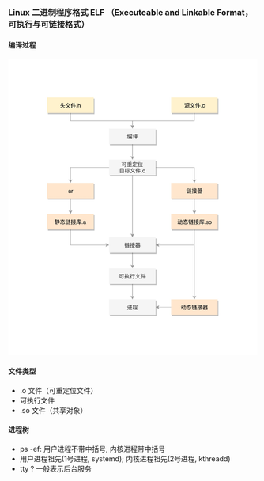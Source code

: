 ### Linux 二进制程序格式 ELF （Executeable and Linkable Format，可执行与可链接格式）  
#### 编译过程
![](resources/operating_system/compile.jpeg)
#### 文件类型
- .o 文件（可重定位文件）
- 可执行文件
- .so 文件（共享对象）
#### 进程树
- ps -ef: 用户进程不带中括号, 内核进程带中括号
- 用户进程祖先(1号进程, systemd); 内核进程祖先(2号进程, kthreadd)
- tty ? 一般表示后台服务
